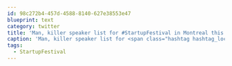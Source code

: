 ```yaml
---
id: 98c272b4-457d-4588-8140-627e38553e47
blueprint: text
category: twitter
title: 'Man, killer speaker list for #StartupFestival in Montreal this week.'
caption: 'Man, killer speaker list for <span class="hashtag hashtag_local">#<a href="http://tweettemp.darylchymko.ca/?tag=startupfestival">StartupFestival</a> in Montreal this week.'
tags:
  - StartupFestival
---
```

